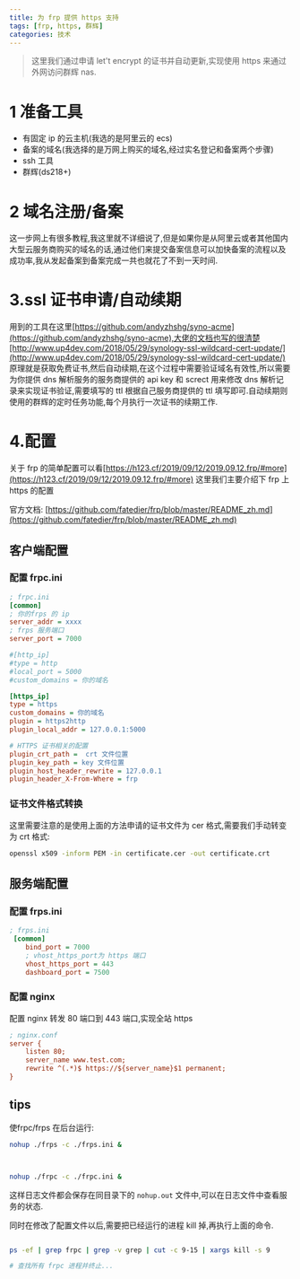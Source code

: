 ```yaml
---
title: 为 frp 提供 https 支持
tags: [frp, https, 群辉]
categories: 技术
---
```


> 这里我们通过申请 let't encrypt 的证书并自动更新,实现使用 https 来通过外网访问群辉 nas.

# 1 准备工具

- 有固定 ip 的云主机(我选的是阿里云的 ecs)
- 备案的域名(我选择的是万网上购买的域名,经过实名登记和备案两个步骤)
- ssh 工具
- 群辉(ds218+)

# 2 域名注册/备案

这一步网上有很多教程,我这里就不详细说了,但是如果你是从阿里云或者其他国内大型云服务商购买的域名的话,通过他们来提交备案信息可以加快备案的流程以及成功率,我从发起备案到备案完成一共也就花了不到一天时间.

# 3.ssl 证书申请/自动续期

用到的工具在这里[https://github.com/andyzhshg/syno-acme](https://github.com/andyzhshg/syno-acme),大佬的文档也写的很清楚[http://www.up4dev.com/2018/05/29/synology-ssl-wildcard-cert-update/](http://www.up4dev.com/2018/05/29/synology-ssl-wildcard-cert-update/)
原理就是获取免费证书,然后自动续期,在这个过程中需要验证域名有效性,所以需要为你提供 dns 解析服务的服务商提供的 api key 和 screct 用来修改 dns 解析记录来实现证书验证,需要填写的 ttl 根据自己服务商提供的 ttl 填写即可.自动续期则使用的群辉的定时任务功能,每个月执行一次证书的续期工作.

# 4.配置

关于 frp 的简单配置可以看[https://h123.cf/2019/09/12/2019.09.12.frp/#more](https://h123.cf/2019/09/12/2019.09.12.frp/#more)
这里我们主要介绍下 frp 上 https 的配置

官方文档:
[https://github.com/fatedier/frp/blob/master/README_zh.md](https://github.com/fatedier/frp/blob/master/README_zh.md)

## 客户端配置

### 配置 frpc.ini

```ini
; frpc.ini
[common]
; 你的frps 的 ip
server_addr = xxxx
; frps 服务端口
server_port = 7000

#[http_ip]
#type = http
#local_port = 5000
#custom_domains = 你的域名

[https_ip]
type = https
custom_domains = 你的域名
plugin = https2http
plugin_local_addr = 127.0.0.1:5000

# HTTPS 证书相关的配置
plugin_crt_path =  crt 文件位置
plugin_key_path = key 文件位置
plugin_host_header_rewrite = 127.0.0.1
plugin_header_X-From-Where = frp
```

### 证书文件格式转换

这里需要注意的是使用上面的方法申请的证书文件为 cer 格式,需要我们手动转变为 crt 格式:

```bash
openssl x509 -inform PEM -in certificate.cer -out certificate.crt

```

## 服务端配置

### 配置 frps.ini

```ini
; frps.ini
 [common]
    bind_port = 7000
    ; vhost_https_port为 https 端口
    vhost_https_port = 443
    dashboard_port = 7500
```

### 配置 nginx
配置 nginx 转发 80 端口到 443 端口,实现全站 https

```ini
; nginx.conf
server {
    listen 80;
    server_name www.test.com;
    rewrite ^(.*)$ https://${server_name}$1 permanent; 
}
```


##  tips
使frpc/frps 在后台运行:
```bash
nohup ./frps -c ./frps.ini &



nohup ./frpc -c ./frpc.ini &


```
这样日志文件都会保存在同目录下的 `nohup.out` 文件中,可以在日志文件中查看服务的状态.

同时在修改了配置文件以后,需要把已经运行的进程 kill 掉,再执行上面的命令.

```bash

ps -ef | grep frpc | grep -v grep | cut -c 9-15 | xargs kill -s 9

# 查找所有 frpc 进程并终止...
```
